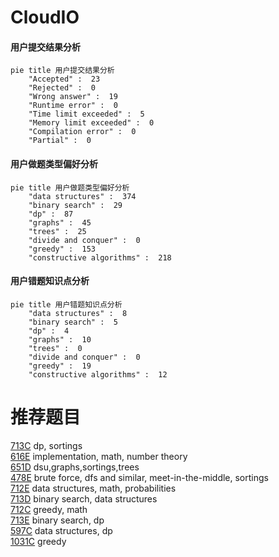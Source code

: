 # CloudIO

<!-- tabs:start -->



#### **用户提交结果分析**

```mermaid
pie title 用户提交结果分析
    "Accepted" :  23
    "Rejected" :  0
    "Wrong answer" :  19
    "Runtime error" :  0
    "Time limit exceeded" :  5
    "Memory limit exceeded" :  0
    "Compilation error" :  0
    "Partial" :  0
```

#### **用户做题类型偏好分析**

```mermaid
pie title 用户做题类型偏好分析
    "data structures" :  374
    "binary search" :  29
    "dp" :  87
    "graphs" :  45
    "trees" :  25
    "divide and conquer" :  0
    "greedy" :  153
    "constructive algorithms" :  218
```
#### **用户错题知识点分析**

```mermaid
pie title 用户错题知识点分析
    "data structures" :  8
    "binary search" :  5
    "dp" :  4
    "graphs" :  10
    "trees" :  0
    "divide and conquer" :  0
    "greedy" :  19
    "constructive algorithms" :  12
```



<!-- tabs:end -->
# 推荐题目
[713C](https://codeforces.com/contest/713/problem/C)		dp,
                        sortings		  
[616E](https://codeforces.com/contest/616/problem/E)		implementation,
                        math,
                        number theory		  
[651D](https://codeforces.com/contest/651/problem/D)		dsu,graphs,sortings,trees		  
[478E](https://codeforces.com/contest/478/problem/E)		brute force,
                        dfs and similar,
                        meet-in-the-middle,
                        sortings		  
[712E](https://codeforces.com/contest/712/problem/E)		data structures,
                        math,
                        probabilities		  
[713D](https://codeforces.com/contest/713/problem/D)		binary search,
                        data structures		  
[712C](https://codeforces.com/contest/712/problem/C)		greedy,
                        math		  
[713E](https://codeforces.com/contest/713/problem/E)		binary search,
                        dp		  
[597C](https://codeforces.com/contest/597/problem/C)		data structures,
                        dp		  
[1031C](https://codeforces.com/contest/1031/problem/C)		greedy		  
